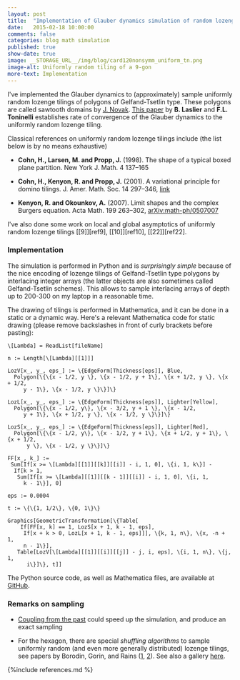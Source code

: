 ```yaml
---
layout: post
title:  "Implementation of Glauber dynamics simulation of random lozenge tilings"
date:   2015-02-18 10:00:00
comments: false
categories: blog math simulation
published: true
show-date: true
image: __STORAGE_URL__/img/blog/card120nonsymm_uniform_tn.png
image-alt: Uniformly random tiling of a 9-gon
more-text: Implementation
---
```


I've implemented the Glauber dynamics to (approximately) sample uniformly random lozenge tilings
of polygons of Gelfand-Tsetlin type. These polygons are called sawtooth domains by [J. Novak](http://arxiv.org/abs/1407.7578). [This paper](http://arxiv.org/abs/1310.5844) by **B. Laslier** and **F.L. Toninelli** establishes rate of convergence of the Glauber dynamics to the uniformly random lozenge tiling.

Classical references on uniformly random lozenge tilings include (the list below is by no means exhaustive)

* **Cohn, H., Larsen, M. and Propp, J.** (1998). The shape of a typical boxed plane partition.
New York J. Math. 4 137–165

* **Cohn, H., Kenyon, R. and Propp, J.** (2001). A variational principle for domino tilings.
J. Amer. Math. Soc. 14 297–346, [link](http://www.ams.org/journals/jams/2001-14-02/S0894-0347-00-00355-6/)

* **Kenyon, R. and Okounkov, A.** (2007). Limit shapes and the complex Burgers equation.
Acta Math. 199 263–302, [arXiv:math-ph/0507007](http://arxiv.org/abs/math-ph/0507007)

I've also done some work on local and global asymptotics of uniformly random lozenge tilings [[9]][ref9], [[10]][ref10], [[22]][ref22].

<!--more-->

### Implementation

The simulation is performed in Python and is _surprisingly simple_ because of the nice encoding of lozenge tilings of Gelfand-Tsetlin type polygons by interlacing integer arrays (the latter objects are also sometimes called Gelfand-Tsetlin schemes). This allows to sample interlacing arrays of depth up to 200-300 on my laptop in a reasonable time.

The drawing of tilings is performed in Mathematica, and it can be done in a static or a dynamic way. Here's a relevant Mathematica code for static drawing (please remove backslashes in front of curly brackets before pasting):

	\[Lambda] = ReadList[fileName]

	n := Length[\[Lambda][[1]]]

	LozV[x_, y_, eps_] := \{EdgeForm[Thickness[eps]], Blue,
	  Polygon[\{\{x - 1/2, y \}, \{x - 1/2, y + 1\}, \{x + 1/2, y \}, \{x + 1/2,
	     y - 1\}, \{x - 1/2, y \}\}]\}

	LozL[x_, y_, eps_] := \{EdgeForm[Thickness[eps]], Lighter[Yellow],
	  Polygon[\{\{x - 1/2, y\}, \{x - 3/2, y + 1 \}, \{x - 1/2,
	     y + 1\}, \{x + 1/2, y \}, \{x - 1/2, y \}\}]\}

	LozS[x_, y_, eps_] := \{EdgeForm[Thickness[eps]], Lighter[Red],
	  Polygon[\{\{x - 1/2, y\}, \{x - 1/2, y + 1\}, \{x + 1/2, y + 1\}, \{x + 1/2,
	      y \}, \{x - 1/2, y \}\}]\}

	FF[x_, k_] :=
	 Sum[If[x >= \[Lambda][[1]][[k]][[i]] - i, 1, 0], \{i, 1, k\}] -
	  If[k > 1,
	   Sum[If[x >= \[Lambda][[1]][[k - 1]][[i]] - i, 1, 0], \{i, 1,
	     k - 1\}], 0]

	eps := 0.0004

	t := \{\{1, 1/2\}, \{0, 1\}\}

	Graphics[GeometricTransformation[\{Table[
	    If[FF[x, k] == 1, LozS[x + 1, k - 1, eps],
	     If[x + k > 0, LozL[x + 1, k - 1, eps]]], \{k, 1, n\}, \{x, -n + 1,
	     n - 1\}],
	   Table[LozV[\[Lambda][[1]][[i]][[j]] - j, i, eps], \{i, 1, n\}, \{j, 1,
	      i\}]\}, t]]

The Python source code, as well as Mathematica files, are available at [GitHub](https://github.com/lenis2000/Glauber_Simulation).

### Remarks on sampling

* [Coupling from the past](http://en.wikipedia.org/wiki/Coupling_from_the_past) could speed up the simulation, and produce an exact sampling

* For the hexagon, there are special _shuffling algorithms_ to sample uniformly random (and even more generally distributed) lozenge tilings, see papers by Borodin, Gorin, and Rains ([1](http://arxiv.org/abs/0804.3071), [2](http://arxiv.org/abs/0905.0679)). See also a gallery [here](http://www.mccme.ru/~vadicgor/research.html).


{%include references.md %}
